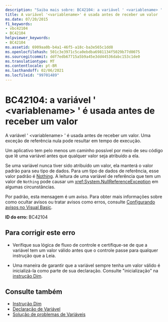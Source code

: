 ```yaml
---
description: "Saiba mais sobre: BC42104: a variável ' <variablename> ' é usada antes de receber um valor"
title: A variável '<variablename>' é usada antes de receber um valor
ms.date: 07/20/2015
f1_keywords:
- vbc42104
- BC42104
helpviewer_keywords:
- BC42104
ms.assetid: 6909aa0b-b4a1-46f5-a18c-ba3e565c1dd8
ms.openlocfilehash: 501c3e3971c5ca0ebdba6981134f5029b77d0075
ms.sourcegitcommit: ddf7edb67715a5b9a45e3dd44536dabc153c1de0
ms.translationtype: MT
ms.contentlocale: pt-BR
ms.lasthandoff: 02/06/2021
ms.locfileid: "99701489"
---
```

# <a name="bc42104-variable-variablename-is-used-before-it-has-been-assigned-a-value"></a>BC42104: a variável ' \<variablename> ' é usada antes de receber um valor

A variável ' \<variablename> ' é usada antes de receber um valor. Uma exceção de referência nula pode resultar em tempo de execução.

 Um aplicativo tem pelo menos um caminho possível por meio de seu código que lê uma variável antes que qualquer valor seja atribuído a ela.

 Se uma variável nunca tiver sido atribuído um valor, ela manterá o valor padrão para seu tipo de dados. Para um tipo de dados de referência, esse valor padrão é [Nothing](../nothing.md). A leitura de uma variável de referência que tem um valor de `Nothing` pode causar um <xref:System.NullReferenceException> em algumas circunstâncias.

 Por padrão, esta mensagem é um aviso. Para obter mais informações sobre como ocultar avisos ou tratar avisos como erros, consulte [Configurando avisos no Visual Basic](/visualstudio/ide/configuring-warnings-in-visual-basic).

 **ID do erro:** BC42104

## <a name="to-correct-this-error"></a>Para corrigir este erro

- Verifique sua lógica de fluxo de controle e certifique-se de que a variável tem um valor válido antes que o controle passe para qualquer instrução que a Leia.

- Uma maneira de garantir que a variável sempre tenha um valor válido é inicializá-la como parte de sua declaração. Consulte "inicialização" na [instrução Dim](../statements/dim-statement.md).

## <a name="see-also"></a>Consulte também

- [Instrução Dim](../statements/dim-statement.md)
- [Declaração de Variável](../../programming-guide/language-features/variables/variable-declaration.md)
- [Solução de problemas de Variáveis](../../programming-guide/language-features/variables/troubleshooting-variables.md)
